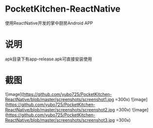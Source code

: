 # PocketKitchen-ReactNative
使用ReactNative开发的掌中厨房Android APP

# 说明
apk目录下有app-release.apk可直接安装使用

# 截图
![image](https://github.com/yubo725/PocketKitchen-ReactNative/blob/master/screenshots/screenshot1.jpg =300x)
![image](https://github.com/yubo725/PocketKitchen-ReactNative/blob/master/screenshots/screenshot2.jpg =300x)
![image](https://github.com/yubo725/PocketKitchen-ReactNative/blob/master/screenshots/screenshot3.jpg =300x)
